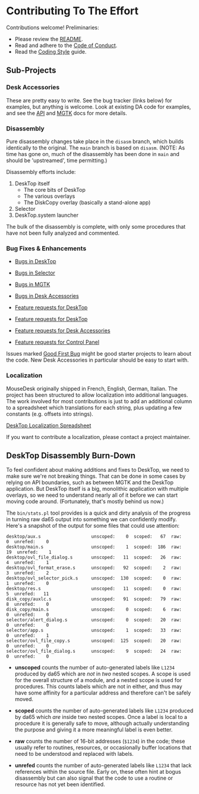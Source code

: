 # Contributing To The Effort

Contributions welcome! Preliminaries:

* Please review the [README](README.md).
* Read and adhere to the [Code of Conduct](CODE_OF_CONDUCT.md).
* Read the [Coding Style](docs/Coding_Style.md) guide.

## Sub-Projects

### Desk Accessories

These are pretty easy to write. See the bug tracker (links below) for examples, but anything is welcome. Look at existing DA code for examples, and see the [API](desk.acc/API.md) and [MGTK](mgtk/MGTK.md) docs for more details.

### Disassembly

Pure disassembly changes take place in the `disasm` branch, which builds identically to the original. The `main` branch is based on `disasm`. (NOTE: As time has gone on, much of the disassembly has been done in `main` and should be 'upstreamed', time permitting.)

Disassembly efforts include:

1. DeskTop itself
   * The core bits of DeskTop
   * The various overlays
   * The DiskCopy overlay (basically a stand-alone app)
1. Selector
1. DeskTop.system launcher

The bulk of the disassembly is complete, with only some procedures that have not been fully analyzed and commented.

### Bug Fixes & Enhancements

* [Bugs in DeskTop](https://github.com/a2stuff/a2d/issues?utf8=%E2%9C%93&q=is%3Aissue+is%3Aopen+label%3A%22bug%22+label%3ADeskTop)
* [Bugs in Selector](https://github.com/a2stuff/a2d/issues?utf8=%E2%9C%93&q=is%3Aissue+is%3Aopen+label%3A%22bug%22+label%3ASelector)
* [Bugs in MGTK](https://github.com/a2stuff/a2d/issues?utf8=%E2%9C%93&q=is%3Aissue+is%3Aopen+label%3A%22bug%22+label%3AMGTK)
* [Bugs in Desk Accessories](https://github.com/a2stuff/a2d/issues?q=is%3Aissue+is%3Aopen+label%3Abug+label%3A%22Desk+Accessories%22)

* [Feature requests for DeskTop](https://github.com/a2stuff/a2d/issues?q=is%3Aissue+is%3Aopen+label%3A%22feature+request%22+label%3ADeskTop)
* [Feature requests for DeskTop](https://github.com/a2stuff/a2d/issues?q=is%3Aissue+is%3Aopen+label%3A%22feature+request%22+label%3ASelector)
* [Feature requests for Desk Accessories](https://github.com/a2stuff/a2d/issues?q=is%3Aissue+is%3Aopen+label%3A%22feature+request%22+label%3A%22Desk+Accessories%22)
* [Feature requests for Control Panel](https://github.com/a2stuff/a2d/issues?q=is%3Aissue+is%3Aopen+label%3A%22Control+Panel+DA%22)

Issues marked [Good First Bug](https://github.com/a2stuff/a2d/issues?q=is%3Aissue+is%3Aopen+label%3A%22Good+First+Bug%22) might be good starter projects to learn about the code. New Desk Accessories in particular should be easy to start with.

### Localization

MouseDesk originally shipped in French, English, German, Italian. The
project has been structured to allow localization into additional
languages. The work involved for most contributions is just to add an
additional column to a spreadsheet which translations for each string,
plus updating a few constants (e.g. offsets into strings).

[DeskTop Localization Spreadsheet](https://docs.google.com/spreadsheets/d/1NIZQM4ua6ruLJk_P7MfTKN9S5LNwHwYJM_UhvY-ep3A/edit?usp=sharing)

If you want to contribute a localization, please contact a project
maintainer.


## DeskTop Disassembly Burn-Down

To feel confident about making additions and fixes to DeskTop, we need to
make sure we're not breaking things. That can be done in some cases by
relying on API boundaries, such as between MGTK and the DeskTop application.
But DeskTop itself is a big, monolithic application with multiple overlays,
so we need to understand nearly all of it before we can start moving code
around. (Fortunately, that's mostly behind us now.)

The `bin/stats.pl` tool provides is a quick and dirty analysis of the
progress in turning raw da65 output into something we can confidently
modify. Here's a snapshot of the output for some files that could use
attention:

```
desktop/aux.s                   unscoped:    0  scoped:   67  raw:    0  unrefed:    0
desktop/main.s                  unscoped:    1  scoped:  186  raw:   19  unrefed:    1
desktop/ovl_file_dialog.s       unscoped:   11  scoped:   26  raw:    4  unrefed:    1
desktop/ovl_format_erase.s      unscoped:   92  scoped:    2  raw:    3  unrefed:    2
desktop/ovl_selector_pick.s     unscoped:  130  scoped:    0  raw:    1  unrefed:    0
desktop/res.s                   unscoped:   11  scoped:    0  raw:    5  unrefed:   11
disk_copy/auxlc.s               unscoped:   91  scoped:   79  raw:    8  unrefed:    0
disk_copy/main.s                unscoped:    0  scoped:    6  raw:    0  unrefed:    0
selector/alert_dialog.s         unscoped:    0  scoped:   20  raw:    0  unrefed:    0
selector/app.s                  unscoped:    1  scoped:   33  raw:    0  unrefed:    1
selector/ovl_file_copy.s        unscoped:  125  scoped:   20  raw:    0  unrefed:    0
selector/ovl_file_dialog.s      unscoped:    9  scoped:   24  raw:    0  unrefed:    0
```

* **unscoped** counts the number of auto-generated labels like `L1234`
    produced by da65 which are _not_ in _two_ nested scopes. A scope is
    used for the overall structure of a module, and a nested scope
    is used for procedures. This counts labels which are not in either,
    and thus may have some affinity for a particular address
    and therefore can't be safely moved.

* **scoped** counts the number of auto-generated labels like `L1234`
    produced by da65 which _are_ inside two nested scopes. Once a label
    is local to a procedure it is generally safe to move, although
    actually understanding the purpose and giving it a more meaningful
    label is even better.

* **raw** counts the number of 16-bit addresses (`$1234`) in the code;
    these usually refer to routines, resources, or occasionally
    buffer locations that need to be understood and replaced with
    labels.

* **unrefed** counts the number of auto-generated labels like `L1234`
    that lack references within the source file. Early on, these often
    hint at bogus disassembly but can also signal that the code to
    use a routine or resource has not yet been identified.
